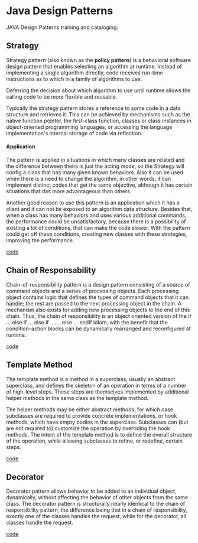 # Java Design Patterns
JAVA Design Patterns training and cataloging.

## Strategy

Strategy pattern (also known as the **policy pattern**) is a behavioral software design pattern that enables selecting an algorithm at runtime. Instead of implementing a single algorithm directly, code receives run-time instructions as to which in a family of algorithms to use.

Deferring the decision about which algorithm to use until runtime allows the calling code to be more flexible and reusable.

Typically the strategy pattern stores a reference to some code in a data structure and retrieves it. This can be achieved by mechanisms such as the native function pointer, the first-class function, classes or class instances in object-oriented programming languages, or accessing the language implementation's internal storage of code via reflection.

#### Application

The pattern is applied in situations in which many classes are related and the difference between theirs is just the acting mode, so the Strategy will config a class that has many given known behaviors. Also it can be used when there is a need to change the algorithm, in other words, it can implement distinct codes that get the same objective, although it has certain situations that das more advantageous than others.

Another good reason to use this pattern is an application which it has a client and it can not be exposed to an algorithm data structure. Besides that, when a class has many behaviors and uses various additional commands, the performance could be unsatisfactory, because there is a possibility of existing a lot of conditions, that can make the code slower. With the pattern could get off these conditions, creating new classes with these strategies, improving the performance.

[code][strategy-code]

## Chain of Responsability

Chain-of-responsibility pattern is a design pattern consisting of a source of command objects and a series of processing objects. Each processing object contains logic that defines the types of command objects that it can handle; the rest are passed to the next processing object in the chain. A mechanism also exists for adding new processing objects to the end of this chain. Thus, the chain of responsibility is an object oriented version of the if ... else if ... else if ....... else ... endif idiom, with the benefit that the condition–action blocks can be dynamically rearranged and reconfigured at runtime.

[code][chain-of-responsability-code]

## Template Method

The template method is a method in a superclass, usually an abstract superclass, and defines the skeleton of an operation in terms of a number of high-level steps. These steps are themselves implemented by additional helper methods in the same class as the template method.

The helper methods may be either abstract methods, for which case subclasses are required to provide concrete implementations, or hook methods, which have empty bodies in the superclass. Subclasses can (but are not required to) customize the operation by overriding the hook methods. The intent of the template method is to define the overall structure of the operation, while allowing subclasses to refine, or redefine, certain steps.

[code][template-method-code]

## Decorator

Decorator pattern allows behavior to be added to an individual object, dynamically, without affecting the behavior of other objects from the same class. The decorator pattern is structurally nearly identical to the chain of responsibility pattern, the difference being that in a chain of responsibility, exactly one of the classes handles the request, while for the decorator, all classes handle the request.

[code][decorator-code]


[chain-of-responsability-code]: https://github.com/josielborges/java-design-patterns/tree/master/src/br/com/josielborges/designpatterns/chainofresponsability

[strategy-code]: https://github.com/josielborges/java-design-patterns/tree/master/src/br/com/josielborges/designpatterns/strategy

[template-method-code]: https://github.com/josielborges/java-design-patterns/tree/master/src/br/com/josielborges/designpatterns/templatemethod

[decorator-code]: https://github.com/josielborges/java-design-patterns/tree/master/src/br/com/josielborges/designpatterns/decorator